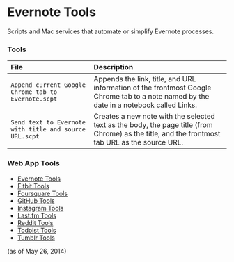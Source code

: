 Evernote Tools
=====================

Scripts and Mac services that automate or simplify Evernote processes. 

### Tools
| File | Description |
| :--- | :----- |
| `Append current Google Chrome tab to Evernote.scpt` | Appends the link, title, and URL information of the frontmost Google Chrome tab to a note named by the date in a notebook called Links. |
| `Send text to Evernote with title and source URL.scpt` | Creates a new note with the selected text as the body, the page title (from Chrome) as the title, and the frontmost tab URL as the source URL. |

### Web App Tools
* [Evernote Tools](https://github.com/csu/Evernote-Tools)
* [Fitbit Tools](https://github.com/csu/Fitbit-Tools)
* [Foursquare Tools](https://github.com/csu/Foursquare-Tools)
* [GitHub Tools](https://github.com/csu/GitHub-Tools)
* [Instagram Tools](https://github.com/csu/Instagram-Tools)
* [Last.fm Tools](https://github.com/csu/Last.fm-Tools)
* [Reddit Tools](https://github.com/csu/Reddit-Tools)
* [Todoist Tools](https://github.com/csu/Todoist-Tools)
* [Tumblr Tools](https://github.com/csu/Tumblr-Tools)

(as of May 26, 2014)
